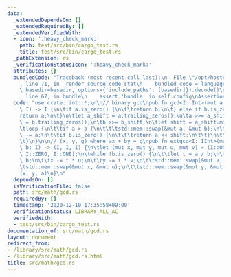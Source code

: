 ```yaml
---
data:
  _extendedDependsOn: []
  _extendedRequiredBy: []
  _extendedVerifiedWith:
  - icon: ':heavy_check_mark:'
    path: test/src/bin/cargo_test.rs
    title: test/src/bin/cargo_test.rs
  _pathExtension: rs
  _verificationStatusIcon: ':heavy_check_mark:'
  attributes: {}
  bundledCode: "Traceback (most recent call last):\n  File \"/opt/hostedtoolcache/Python/3.9.0/x64/lib/python3.9/site-packages/onlinejudge_verify/documentation/build.py\"\
    , line 71, in _render_source_code_stat\n    bundled_code = language.bundle(stat.path,\
    \ basedir=basedir, options={'include_paths': [basedir]}).decode()\n  File \"/opt/hostedtoolcache/Python/3.9.0/x64/lib/python3.9/site-packages/onlinejudge_verify/languages/user_defined.py\"\
    , line 67, in bundle\n    assert 'bundle' in self.config\nAssertionError\n"
  code: "use crate::int::*;\n\n// binary gcd\npub fn gcd<I: Int>(mut a: I, mut b:\
    \ I) -> I {\n\tif a.is_zero() {\n\t\treturn b;\n\t} else if b.is_zero() {\n\t\t\
    return a;\n\t}\n\tlet a_shift = a.trailing_zeros();\n\ta >>= a_shift;\n\tlet b_shift\
    \ = b.trailing_zeros();\n\tb >>= b_shift;\n\tlet shift = a_shift.min(b_shift);\n\
    \tloop {\n\t\tif a > b {\n\t\t\tstd::mem::swap(&mut a, &mut b);\n\t\t}\n\t\tb\
    \ -= a;\n\t\tif b.is_zero() {\n\t\t\treturn a << shift;\n\t\t}\n\t\tb >>= b.trailing_zeros();\n\
    \t}\n}\n\n// (x, y, g) where ax + by = g\npub fn extgcd<I: IInt>(mut a: I, mut\
    \ b: I) -> (I, I, I) {\n\tlet (mut x, mut y, mut u, mut v) = (I::ONE, I::ZERO,\
    \ I::ZERO, I::ONE);\n\twhile !b.is_zero() {\n\t\tlet t = a / b;\n\t\ta -= t *\
    \ b;\n\t\tx -= t * u;\n\t\ty -= t * v;\n\t\tstd::mem::swap(&mut a, &mut b);\n\t\
    \tstd::mem::swap(&mut x, &mut u);\n\t\tstd::mem::swap(&mut y, &mut v);\n\t}\n\t\
    (x, y, a)\n}\n"
  dependsOn: []
  isVerificationFile: false
  path: src/math/gcd.rs
  requiredBy: []
  timestamp: '2020-12-10 17:35:58+09:00'
  verificationStatus: LIBRARY_ALL_AC
  verifiedWith:
  - test/src/bin/cargo_test.rs
documentation_of: src/math/gcd.rs
layout: document
redirect_from:
- /library/src/math/gcd.rs
- /library/src/math/gcd.rs.html
title: src/math/gcd.rs
---
```

